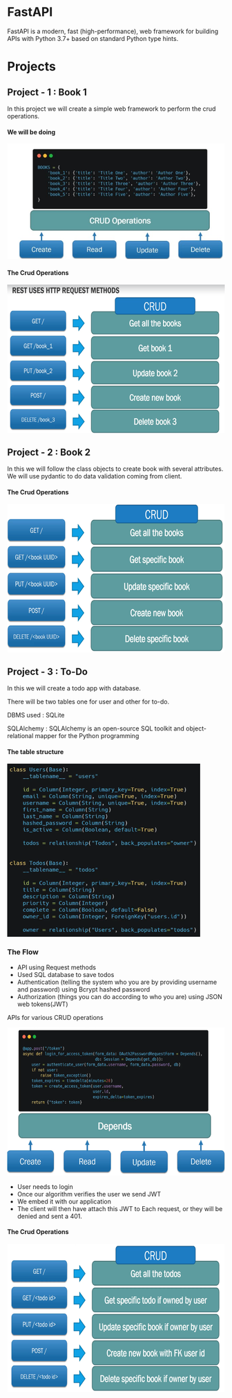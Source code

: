 # FastAPI
FastAPI is a modern, fast (high-performance), web framework for building APIs with Python 3.7+ based on standard Python type hints.
# Projects

## Project - 1 : Book 1
In this project we will create a simple web framework to perform the crud operations.
#### We will be doing 
![image](assests/1.jpg)
#### The Crud Operations
<img src= "assests/2.png" width="647" height="343">

## Project - 2 : Book 2

In this we will follow the class objects to create book with several attributes. We will use pydantic to do data validation coming from client.
#### The Crud Operations
<img src= "assests/3.png" width="647" height="343">

## Project - 3 : To-Do

In this we will create a todo app with database.

There will be two tables one for user and other for to-do.

DBMS used : SQLite

SQLAlchemy : SQLAlchemy is an open-source SQL toolkit and object-relational mapper for the Python programming

#### The table structure
<img src= "assests/4.png" width="447" height="400">

### The Flow
* API using Request methods
* Used SQL database to save todos
* Authentication (telling the system who you are by providing username and password) using Bcrypt hashed password
* Authorization (things you can do according to who you are) using JSON web tokens(JWT)

APIs for various CRUD operations

<img src= "assests/6.png" width="647" height="343">

* User needs to login
* Once our algorithm verifies the user we send JWT
* We embed it with our application
* The client will then have attach this JWT to Each request, or they will be denied and sent a 401.

#### The Crud Operations
<img src= "assests/7.png" width="647" height="343">